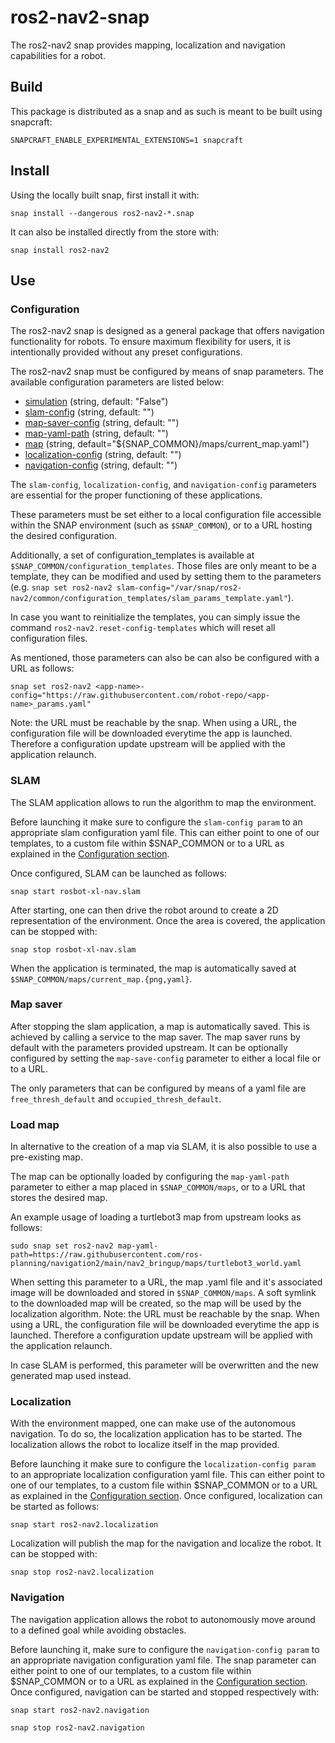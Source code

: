 # ros2-nav2-snap

The ros2-nav2 snap provides mapping, localization and navigation capabilities for a robot.

## Build

This package is distributed as a snap and as such is meant to be built using snapcraft:

`SNAPCRAFT_ENABLE_EXPERIMENTAL_EXTENSIONS=1 snapcraft`

## Install

Using the locally built snap, first install it with:

`snap install --dangerous ros2-nav2-*.snap`

It can also be installed directly from the store with:

`snap install ros2-nav2`

## Use

### Configuration

The ros2-nav2 snap is designed as a general package that offers navigation functionality for robots.
To ensure maximum flexibility for users, it is intentionally provided without any preset configurations.

The ros2-nav2 snap must be configured by means of snap parameters.
The available configuration parameters are listed below:

- [simulation](https://github.com/ubuntu-robotics/ros2-nav2-snap/blob/main/snap/hooks/install#L10) (string, default: "False")
- [slam-config](https://github.com/ubuntu-robotics/ros2-nav2-snap/blob/main/snap/hooks/install#L11) (string, default: "")
- [map-saver-config](https://github.com/ubuntu-robotics/ros2-nav2-snap/blob/main/snap/hooks/install#L16) (string, default: "")
- [map-yaml-path](https://github.com/ubuntu-robotics/ros2-nav2-snap/blob/main/snap/hooks/install#L15) (string, default: "")
- [map](https://github.com/ubuntu-robotics/ros2-nav2-snap/blob/main/snap/hooks/install#L14) (string, default="${SNAP_COMMON}/maps/current_map.yaml")
- [localization-config](https://github.com/ubuntu-robotics/ros2-nav2-snap/blob/main/snap/hooks/install#L13) (string, default: "")
- [navigation-config](https://github.com/ubuntu-robotics/ros2-nav2-snap/blob/main/snap/hooks/install#L12) (string, default: "")

The `slam-config`, `localization-config`, and `navigation-config` parameters are essential for the proper functioning of these applications.

These parameters must be set either to a local configuration file accessible within the SNAP environment (such as `$SNAP_COMMON`), or to a URL hosting the desired configuration.

Additionally, a set of configuration_templates is available at `$SNAP_COMMON/configuration_templates`. Those files are only meant to be a template, they can be modified and used by setting them to the parameters (e.g. `snap set ros2-nav2 slam-config="/var/snap/ros2-nav2/common/configuration_templates/slam_params_template.yaml"`).

In case you want to reinitialize the templates, you can simply issue the command `ros2-nav2.reset-config-templates` which will reset all configuration files.

As mentioned, those parameters can also be can also be configured with a URL as follows:

`snap set ros2-nav2 <app-name>-config="https://raw.githubusercontent.com/robot-repo/<app-name>_params.yaml"`

Note: the URL must be reachable by the snap. When using a URL, the configuration file will be downloaded everytime the app is launched. Therefore a configuration update upstream will be applied with the application relaunch.

### SLAM

The SLAM application allows to run the algorithm to map the environment.

Before launching it make sure to configure the `slam-config param` to an appropriate slam configuration yaml file.
This can either point to one of our templates, to a custom file within $SNAP_COMMON or to a URL as explained in the [Configuration section](#configuration).

Once configured, SLAM can be launched as follows:

`snap start rosbot-xl-nav.slam`

After starting, one can then drive the robot around to create a 2D representation of the environment.
Once the area is covered, the application can be stopped with:

`snap stop rosbot-xl-nav.slam`

When the application is terminated, the map is automatically saved at `$SNAP_COMMON/maps/current_map.{png,yaml}`.

### Map saver

After stopping the slam application, a map is automatically saved. This is achieved by calling a service to the map saver.
The map saver runs by default with the parameters provided upstream.
It can be optionally configured by setting the `map-save-config` parameter to either a local file or to a URL.

The only parameters that can be configured by means of a yaml file are `free_thresh_default` and `occupied_thresh_default`.

### Load map

In alternative to the creation of a map via SLAM, it is also possible to use a pre-existing map.

The map can be optionally loaded by configuring the `map-yaml-path` parameter to either a map placed in `$SNAP_COMMON/maps`, or to a URL that stores the desired map.

An example usage of loading a turtlebot3 map from upstream looks as follows:

`sudo snap set ros2-nav2 map-yaml-path=https://raw.githubusercontent.com/ros-planning/navigation2/main/nav2_bringup/maps/turtlebot3_world.yaml`

When setting this parameter to a URL, the map .yaml file and it's associated image will be downloaded and stored in `$SNAP_COMMON/maps`.
A soft symlink to the downloaded map will be created, so the map will be used by the localization algorithm.
Note: the URL must be reachable by the snap. When using a URL, the configuration file will be downloaded everytime the app is launched. Therefore a configuration update upstream will be applied with the application relaunch.

In case SLAM is performed, this parameter will be overwritten and the new generated map used instead.

### Localization

With the environment mapped, one can make use of the autonomous navigation.
To do so, the localization application has to be started. The localization allows the robot to localize itself in the map provided.

Before launching it make sure to configure the `localization-config param` to an appropriate localization configuration yaml file.
This can either point to one of our templates, to a custom file within $SNAP_COMMON or to a URL as explained in the [Configuration section](#configuration).
Once configured, localization can be started as follows:

`snap start ros2-nav2.localization`

Localization will publish the map for the navigation and localize the robot. It can be stopped with:

`snap stop ros2-nav2.localization`

### Navigation

The navigation application allows the robot to autonomously move around to a defined goal while avoiding obstacles.

Before launching it,  make sure to configure the `navigation-config param` to an appropriate navigation configuration yaml file. The snap parameter can either point to one of our templates, to a custom file within $SNAP_COMMON or to a URL as explained in the [Configuration section](#configuration).
Once configured, navigation can be started and stopped respectively with:

`snap start ros2-nav2.navigation`

`snap stop ros2-nav2.navigation`
